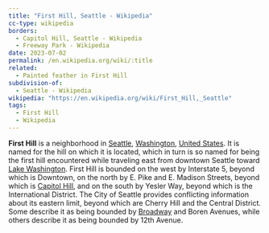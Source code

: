 ```yaml
---
title: "First Hill, Seattle - Wikipedia"
cc-type: wikipedia
borders:
  - Capitol Hill, Seattle - Wikipedia
  - Freeway Park - Wikipedia
date: 2023-07-02
permalink: /en.wikipedia.org/wiki/:title
related:
  - Painted feather in First Hill
subdivision-of:
  - Seattle - Wikipedia
wikipedia: "https://en.wikipedia.org/wiki/First_Hill,_Seattle"
tags:
  - First Hill
  - Wikipedia
---
```

**First Hill** is a neighborhood in [Seattle](/en.wikipedia.org/wiki/Seattle), [Washington](/en.wikipedia.org/wiki/Washington_(state)), [United States](/en.wikipedia.org/wiki/United_States). It is named for the hill on which it is located, which in turn is so named for being the first hill encountered while traveling east from downtown Seattle toward [Lake Washington](/en.wikipedia.org/wiki/Lake_Washington). First Hill is bounded on the west by Interstate 5, beyond which is Downtown, on the north by E. Pike and E. Madison Streets, beyond which is [Capitol Hill](/en.wikipedia.org/wiki/Capitol_Hill,_Seattle), and on the south by Yesler Way, beyond which is the International District. The City of Seattle provides conflicting information about its eastern limit, beyond which are Cherry Hill and the Central District. Some describe it as being bounded by [Broadway](/en.wikipedia.org/wiki/Broadway_(Seattle)) and Boren Avenues, while others describe it as being bounded by 12th Avenue.